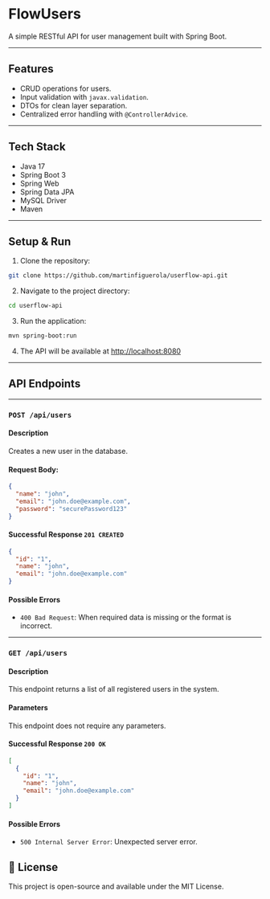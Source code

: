 # FlowUsers

A simple RESTful API for user management built with Spring Boot.

---

## Features

- CRUD operations for users.
- Input validation with `javax.validation`.
- DTOs for clean layer separation.
- Centralized error handling with `@ControllerAdvice`.

---

## Tech Stack

- Java 17
- Spring Boot 3
- Spring Web
- Spring Data JPA
- MySQL Driver
- Maven
---

## Setup & Run

1. Clone the repository:
```bash
git clone https://github.com/martinfiguerola/userflow-api.git
```
2. Navigate to the project directory: 
```bash
cd userflow-api
```
3. Run the application:
```bash
mvn spring-boot:run
```
4. The API will be available at [http://localhost:8080](http://localhost:8080)

---

## API Endpoints

---

### `POST /api/users`

#### Description
Creates a new user in the database.

#### Request Body:
```json 
{
  "name": "john",
  "email": "john.doe@example.com",
  "password": "securePassword123"
}
```

#### Successful Response `201 CREATED`

```json
{
  "id": "1",
  "name": "john",
  "email": "john.doe@example.com"
}
```

#### Possible Errors 
- `400 Bad Request`: When required data is missing or the format is incorrect.

---

### `GET /api/users`

#### Description
This endpoint returns a list of all registered users in the system.

#### Parameters
This endpoint does not require any parameters.

#### Successful Response `200 OK`

```json
[
  {
    "id": "1",
    "name": "john",
    "email": "john.doe@example.com"
  }
]
```
#### Possible Errors
- `500 Internal Server Error`: Unexpected server error.


## 📄 License
This project is open-source and available under the MIT License.

